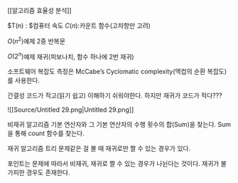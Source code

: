 [[알고리즘 효율성 분석]]
  
$T(n) : $﻿컴퓨터 속도
$C(n):$﻿카운트 함수(고차항만 고려)
  
$O(n^2)$﻿예제
2중 반복문
  
$O(2^n)$﻿예제
재귀(피보나치, 함수 하나에 2번 재귀)
  
소프트웨어 복잡도 측정은 McCabe’s Cyclomatic complexity(맥컵의 순환 복잡도) 를 사용한다.
  
간결성
코드가 적고(읽기 쉽고) 이해하기 쉬워야한다.
하지만 재귀가 코드가 적다???
  
![[Source/Untitled 29.png|Untitled 29.png]]
  
비재귀 알고리즘
기본 연산자와 그 기본 연산자의 수행 횟수의 합(Sum)을 찾는다.
Sum을 통해 count 함수를 찾는다.
  
재귀 알고리즘
트리 문제같은 걸 볼 때 재귀로만 짤 수 있는 경우가 있다.
  
포인트는 문제에 따라서 비재귀, 재귀로 짤 수 있는 경우가 나뉜다는 것이다.
재귀가 불가피한 경우도 존재한다.